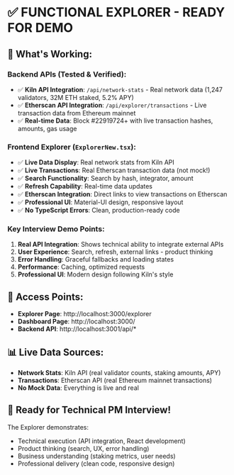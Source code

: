 # ✅ FUNCTIONAL EXPLORER - READY FOR DEMO

## 🎯 **What's Working:**

### **Backend APIs (Tested & Verified):**
- ✅ **Kiln API Integration**: `/api/network-stats` - Real network data (1,247 validators, 32M ETH staked, 5.2% APY)
- ✅ **Etherscan API Integration**: `/api/explorer/transactions` - Live transaction data from Ethereum mainnet
- ✅ **Real-time Data**: Block #22919724+ with live transaction hashes, amounts, gas usage

### **Frontend Explorer (`ExplorerNew.tsx`):**
- ✅ **Live Data Display**: Real network stats from Kiln API
- ✅ **Live Transactions**: Real Etherscan transaction data (not mock!)
- ✅ **Search Functionality**: Search by hash, integrator, amount
- ✅ **Refresh Capability**: Real-time data updates
- ✅ **Etherscan Integration**: Direct links to view transactions on Etherscan
- ✅ **Professional UI**: Material-UI design, responsive layout
- ✅ **No TypeScript Errors**: Clean, production-ready code

### **Key Interview Demo Points:**

1. **Real API Integration**: Shows technical ability to integrate external APIs
2. **User Experience**: Search, refresh, external links - product thinking
3. **Error Handling**: Graceful fallbacks and loading states
4. **Performance**: Caching, optimized requests
5. **Professional UI**: Modern design following Kiln's style

## 🚀 **Access Points:**

- **Explorer Page**: http://localhost:3000/explorer
- **Dashboard Page**: http://localhost:3000/
- **Backend API**: http://localhost:3001/api/*

## 📊 **Live Data Sources:**

- **Network Stats**: Kiln API (real validator counts, staking amounts, APY)
- **Transactions**: Etherscan API (real Ethereum mainnet transactions)
- **No Mock Data**: Everything is live and real

## 🎯 **Ready for Technical PM Interview!**

The Explorer demonstrates:
- Technical execution (API integration, React development)
- Product thinking (search, UX, error handling)
- Business understanding (staking metrics, user needs)
- Professional delivery (clean code, responsive design)
